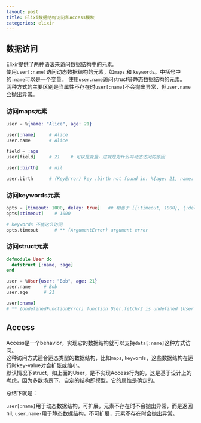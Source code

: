 ```yaml
---
layout: post
title: Elixi数据结构访问和Access模块
categories: elixir
---
```


## 数据访问

Elixir提供了两种语法来访问数据结构中的元素。  
使用`user[:name]`访问动态数据结构的元素，如`maps` 和 `keywords`。中括号中的`:name`可以是一个变量。
使用`user.name`访问struct等静态数据结构的元素。  
两种方式的主要区别是当属性不存在时`user[:name]`不会抛出异常，但`user.name`会抛出异常。


### 访问maps元素

```elixir
user = %{name: "Alice", age: 21}

user[:name]     # Alice
user.name       # Alice

field = :age
user[field]     # 21    # 可以是变量，这就是为什么叫动态访问的原因

user[:birth]    # nil

user.birth      # (KeyError) key :birth not found in: %{age: 21, name: "Alice"}
```

### 访问keywords元素

```elixir
opts = [timeout: 1000, delay: true]   ## 相当于 [{:timeout, 1000}, {:delay, true}]
opts[:timeout]    # 1000

# keywords 不能这么访问
opts.timeout      # ** (ArgumentError) argument error   
```

### 访问struct元素

```elixir
defmodule User do
  defstruct [:name, :age]
end

user = %User{user: "Bob", age: 21}
user.name     # Bob
user.age      # 21

user[:name]
# ** (UndefinedFunctionError) function User.fetch/2 is undefined (User does not implement the Access behaviour)
```

## Access

Access是一个behavior，实现它的数据结构就可以支持`data[:name]`这种方式访问。  
这种访问方式适合运态类型的数据结构，比如`maps`, `keywords`，这些数据结构在运行时key-value对会扩张或缩小。  
默认情况下struct，如上面的User，是不实现Access行为的，这是基于设计上的考虑，因为多数场景下，自定的结构即模型，它的属性是确定的。

总结下就是：

`user[:name]`用于动态数据结构，可扩展，元素不存在时不会抛出异常，而是返回nil;
`user.name·`用于静态数据结构，不可扩展，元素不存在时会抛出异常。

